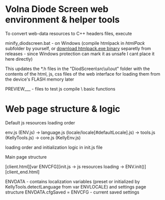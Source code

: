# Volna Diode Screen web environment & helper tools

To convert web-data resources to C++ headers files, execute

minify_diodscreen.bat - on Windows (compile htmlpack in *htmlPack* subfolder by yourself, or [download htmlpack.exe binary](https://github.com/NC22/Volna42BW-Tools/releases) separetly from releases - since Windows protection can mark it as unsafe I cant place it here directly)

This updates the *.h files in the "DiodScreen\src\ui\out" folder with the contents of the html, js, css files of the web interface for loading them from the device's FLASH memory later


PREVIEW___ - files to test js compile \ basic functions

# Web page structure & logic

Default js resources loading order 

env.js (ENV.js) -> language.js (locale/locale[#defaultLocale].js) -> tools.js (KellyTools.js) -> core.js (KellyEnv.js)

loading order and initialization logic in init.js file

Main page structure

[client.html][var ENVCFG][init.js -> js resources loading -> ENV.init()][client_end.html]

ENVDATA - contains localization variables (preset or initialized by KellyTools.detectLanguage from var ENVLOCALE) and settings page structure
ENVDATA.cfgSaved = ENVCFG - current saved settings
